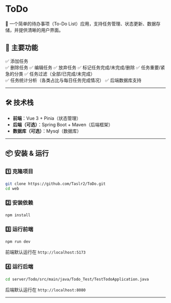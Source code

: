 # ToDo

🚀 一个简单的待办事项（To-Do List）应用，支持任务管理、状态更新、数据存储，并提供清晰的用户界面。

## 🌟 主要功能
✅ 添加任务  
✅ 删除任务
✅ 编辑任务
✅ 放弃任务
✅ 标记任务完成/未完成/删除
✅ 任务重要/紧急的分类
✅ 任务过滤（全部/已完成/未完成）  
✅ 任务统计分析（各类占比与每日任务完成情况）
✅ 后端数据库支持  

---

## 🛠 技术栈
- **前端**：Vue 3 + Pinia（状态管理）
- **后端（可选）**：Spring Boot + Maven（后端框架）
- **数据库（可选）**：Mysql（数据库）

---

## 📦 安装 & 运行

### 1️⃣ 克隆项目
```bash
git clone https://github.com/Taslr2/ToDo.git
cd web
```

### 2️⃣ 安装依赖
```bash
npm install
```

### 3️⃣ 运行前端
```bash
npm run dev
```
前端默认运行在 `http://localhost:5173`

### 4️⃣ 运行后端
```bash
cd server/Todo/src/main/java/Todo_Test/TestTodoApplication.java
```
后端默认运行在 `http://localhost:8080`

---

